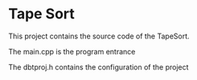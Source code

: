 Tape Sort
===================

This project contains the source code of the TapeSort.

The main.cpp is the program entrance

The dbtproj.h contains the configuration of the project